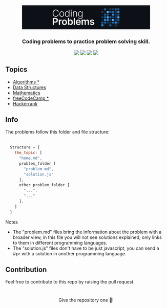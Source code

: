 <h2 align="center"><img width="400" src=".github/project-logo.png"></h2>

### <p align="center">Coding problems to practice problem solving skill.</p>

<div align="center">
    <p>
	    <a name="stars"><img src="https://img.shields.io/github/stars/wesleydamasceno/coding-problems?style=for-the-badge"></a>
	    <a name="contributions"><img src="https://img.shields.io/github/contributors/wesleydamasceno/coding-problems?logoColor=green&style=for-the-badge"></a>
	    <a name="madeWith"><img src="https://img.shields.io/badge/Made%20with-Markdown-1f425f.svg?style=for-the-badge"></a>
	    <a name="license"><img src="https://img.shields.io/github/license/wesleydamasceno/coding-problems?style=for-the-badge"></a>
    </p>
</div>

## Topics

- [Algorithms *](./contents/algorithms/home.md)
- [Data Structures](./contents/data-structures/home.md)
- [Mathematics](./contents/mathematics/home.md)
- [freeCodeCamp *](./contents/freeCodeCamp/home.md)
- [Hackerrank](./contents/hackerrank/home.md)

## Info

<p>The problems follow this folder and file structure:</p>

```js

  Structure = {
    the_topic: [
      "home.md",
      problem_folder [
        "problem.md",
        "solution.js"
      ],
      other_problem_folder [
        "...",
        "..."
      ],
    ]
  }

```
<p>Notes</p>

- The "problem.md" files bring the information about the problem with a broader view, in this file you will not see solutions explained, only links to them in different programming languages.
- The "solution.js" files don't have to be just javascript, you can send a #pr with a solution in another programming language.

## Contribution

<p>Feel free to contribute to this repo by raising the pull request.</p>

# 

<p align="center">Give the repository one 🌟!<p>
